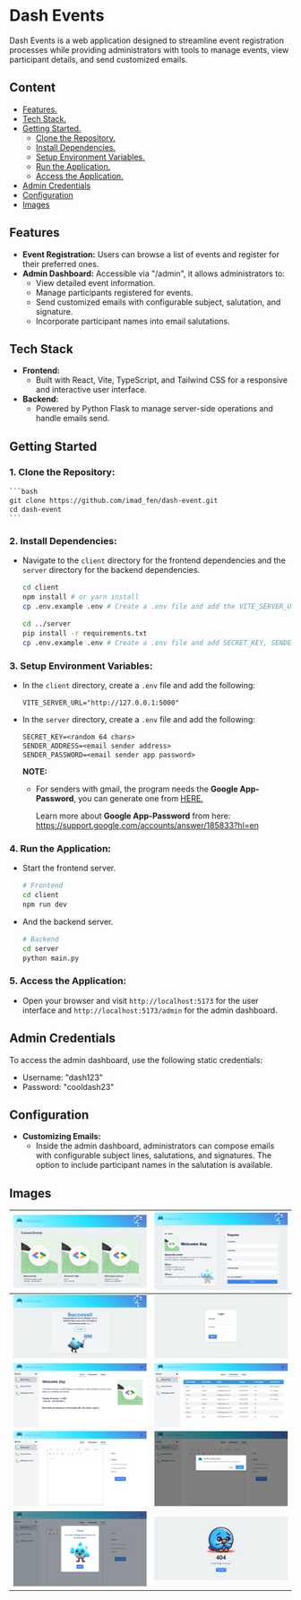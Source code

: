 # Dash Events

Dash Events is a web application designed to streamline event registration processes while providing administrators with tools to manage events, view participant details, and send customized emails.

## Content
- [Features.](#features)
- [Tech Stack.](#tech-stack)
- [Getting Started.](#tech-stack)
    + [Clone the Repository.](#1-clone-the-repository)
    + [Install Dependencies.](#2-install-dependencies)
    + [Setup Environment Variables.](#3-setup-environment-variables)
    + [Run the Application.](#4-run-the-application)
    + [Access the Application.](#5-access-the-application)
- [Admin Credentials](#admin-credentials)
- [Configuration](#configuration)
- [Images](#images)

## Features

- **Event Registration:** Users can browse a list of events and register for their preferred ones.
- **Admin Dashboard:** Accessible via "/admin", it allows administrators to:
  - View detailed event information.
  - Manage participants registered for events.
  - Send customized emails with configurable subject, salutation, and signature.
  - Incorporate participant names into email salutations.
  
## Tech Stack

- **Frontend:**
  - Built with React, Vite, TypeScript, and Tailwind CSS for a responsive and interactive user interface.
- **Backend:**
  - Powered by Python Flask to manage server-side operations and handle emails send.

## Getting Started

### 1. **Clone the Repository:**
    ```bash
    git clone https://github.com/imad_fen/dash-event.git
    cd dash-event
    ```

### 2. **Install Dependencies:**
  - Navigate to the `client` directory for the frontend dependencies and the `server` directory for the backend dependencies.
    ```bash
    cd client
    npm install # or yarn install
    cp .env.example .env # Create a .env file and add the VITE_SERVER_URL
    ```
    ```bash
    cd ../server
    pip install -r requirements.txt
    cp .env.example .env # Create a .env file and add SECRET_KEY, SENDER_ADDRESS, and SENDER_PASSWORD
    ```

### 3. **Setup Environment Variables:**

  - In the `client` directory, create a `.env` file and add the following:
    ```
    VITE_SERVER_URL="http://127.0.0.1:5000"
    ```

  - In the `server` directory, create a `.env` file and add the following:
    ```
    SECRET_KEY=<random 64 chars>
    SENDER_ADDRESS=<email sender address>
    SENDER_PASSWORD=<email sender app password>
    ```
      **NOTE:**
    + For senders with gmail, the program needs the <b>Google App-Password</b>, you can generate one from <a href="https://myaccount.google.com/apppasswords" target="_blank">HERE.

      </a> Learn more about <b>Google App-Password</b> from here: https://support.google.com/accounts/answer/185833?hl=en

### 4. **Run the Application:**
  - Start the frontend server.
    ```bash
    # Frontend
    cd client
    npm run dev
    ```
  - And the backend server.
    ```bash
    # Backend
    cd server
    python main.py
    ```

### 5. **Access the Application:**
  - Open your browser and visit `http://localhost:5173` for the user interface and `http://localhost:5173/admin` for the admin dashboard.

## Admin Credentials

To access the admin dashboard, use the following static credentials:
- Username: "dash123"
- Password: "cooldash23"

## Configuration

- **Customizing Emails:**
  - Inside the admin dashboard, administrators can compose emails with configurable subject lines, salutations, and signatures. The option to include participant names in the salutation is available.
 

 
## Images

| <img src="./screenshots/img-1.png" alt="" width="100%" /> | <img src="./screenshots/img-2.png" alt="" width="100%" />  |
|---|----|
| <img src="./screenshots/img-3.png" alt="" width="100%" /> | <img src="./screenshots/img-4.png" alt="" width="100%" />  |
| <img src="./screenshots/img-5.png" alt="" width="100%" /> | <img src="./screenshots/img-6.png" alt="" width="100%" />  |
| <img src="./screenshots/img-7.png" alt="" width="100%" /> | <img src="./screenshots/img-8.png" alt="" width="100%" />  |
| <img src="./screenshots/img-9.png" alt="" width="100%" /> | <img src="./screenshots/img-10.png" alt="" width="100%" />  |

